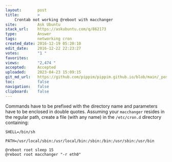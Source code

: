 ```yaml
---
layout:       post
title:        >
    Crontab not working @reboot with macchanger
site:         Ask Ubuntu
stack_url:    https://askubuntu.com/q/862173
type:         Answer
tags:         networking cron
created_date: 2016-12-19 05:20:10
edit_date:    2016-12-22 22:23:27
votes:        "1 "
favorites:    
views:        "2,474 "
accepted:     Accepted
uploaded:     2023-04-23 15:09:15
git_md_url:   https://github.com/pippim/pippim.github.io/blob/main/_posts/2016/2016-12-19-Crontab-not-working-@reboot-with-macchanger.md
toc:          false
navigation:   false
clipboard:    false
---
```


Commands have to be prefixed with the directory name and parameters have to be enclosed in double quotes. Assuming your `macchanger` resides in the regular path, create a file (with any name) in the `/etc/cron.d` directory containing:

``` 
SHELL=/bin/sh
```
	PATH=/usr/local/sbin:/usr/local/bin:/sbin:/bin:/usr/sbin:/usr/bin
``` 
@reboot root sleep 15
@reboot root macchanger "-r eth0"
```

